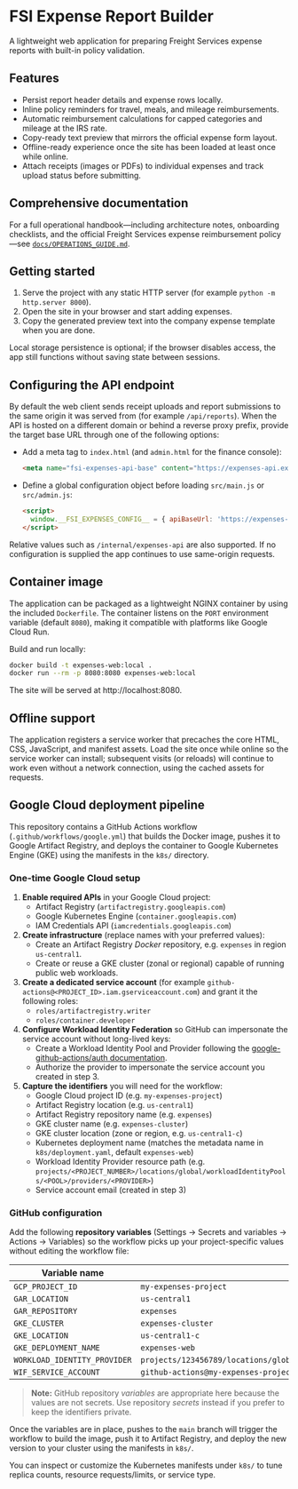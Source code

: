 # FSI Expense Report Builder

A lightweight web application for preparing Freight Services expense reports with built-in policy validation.

## Features
- Persist report header details and expense rows locally.
- Inline policy reminders for travel, meals, and mileage reimbursements.
- Automatic reimbursement calculations for capped categories and mileage at the IRS rate.
- Copy-ready text preview that mirrors the official expense form layout.
- Offline-ready experience once the site has been loaded at least once while online.
- Attach receipts (images or PDFs) to individual expenses and track upload status before submitting.

## Comprehensive documentation

For a full operational handbook—including architecture notes, onboarding checklists, and the official Freight Services expense reimbursement policy—see [`docs/OPERATIONS_GUIDE.md`](docs/OPERATIONS_GUIDE.md).

## Getting started
1. Serve the project with any static HTTP server (for example `python -m http.server 8000`).
2. Open the site in your browser and start adding expenses.
3. Copy the generated preview text into the company expense template when you are done.

Local storage persistence is optional; if the browser disables access, the app still functions without saving state between sessions.

## Configuring the API endpoint

By default the web client sends receipt uploads and report submissions to the same origin it was served from (for example `/api/reports`).
When the API is hosted on a different domain or behind a reverse proxy prefix, provide the target base URL through one of the following options:

- Add a meta tag to `index.html` (and `admin.html` for the finance console):
  ```html
  <meta name="fsi-expenses-api-base" content="https://expenses-api.example.com" />
  ```
- Define a global configuration object before loading `src/main.js` or `src/admin.js`:
  ```html
  <script>
    window.__FSI_EXPENSES_CONFIG__ = { apiBaseUrl: 'https://expenses-api.example.com' };
  </script>
  ```

Relative values such as `/internal/expenses-api` are also supported. If no configuration is supplied the app continues to use same-origin requests.

## Container image

The application can be packaged as a lightweight NGINX container by using the included `Dockerfile`. The container listens on the `PORT` environment variable (default `8080`), making it compatible with platforms like Google Cloud Run.

Build and run locally:

```bash
docker build -t expenses-web:local .
docker run --rm -p 8080:8080 expenses-web:local
```

The site will be served at http://localhost:8080.

## Offline support

The application registers a service worker that precaches the core HTML, CSS, JavaScript, and manifest assets. Load the site once while online so the service worker can install; subsequent visits (or reloads) will continue to work even without a network connection, using the cached assets for requests.

## Google Cloud deployment pipeline

This repository contains a GitHub Actions workflow (`.github/workflows/google.yml`) that builds the Docker image, pushes it to Google Artifact Registry, and deploys the container to Google Kubernetes Engine (GKE) using the manifests in the `k8s/` directory.

### One-time Google Cloud setup

1. **Enable required APIs** in your Google Cloud project:
   - Artifact Registry (`artifactregistry.googleapis.com`)
   - Google Kubernetes Engine (`container.googleapis.com`)
   - IAM Credentials API (`iamcredentials.googleapis.com`)
2. **Create infrastructure** (replace names with your preferred values):
   - Create an Artifact Registry *Docker* repository, e.g. `expenses` in region `us-central1`.
   - Create or reuse a GKE cluster (zonal or regional) capable of running public web workloads.
3. **Create a dedicated service account** (for example `github-actions@<PROJECT_ID>.iam.gserviceaccount.com`) and grant it the following roles:
   - `roles/artifactregistry.writer`
   - `roles/container.developer`
4. **Configure Workload Identity Federation** so GitHub can impersonate the service account without long-lived keys:
   - Create a Workload Identity Pool and Provider following the [google-github-actions/auth documentation](https://github.com/google-github-actions/auth#setting-up-workload-identity-federation).
   - Authorize the provider to impersonate the service account you created in step 3.
5. **Capture the identifiers** you will need for the workflow:
   - Google Cloud project ID (e.g. `my-expenses-project`)
   - Artifact Registry location (e.g. `us-central1`)
   - Artifact Registry repository name (e.g. `expenses`)
   - GKE cluster name (e.g. `expenses-cluster`)
   - GKE cluster location (zone or region, e.g. `us-central1-c`)
   - Kubernetes deployment name (matches the metadata name in `k8s/deployment.yaml`, default `expenses-web`)
   - Workload Identity Provider resource path (e.g. `projects/<PROJECT_NUMBER>/locations/global/workloadIdentityPools/<POOL>/providers/<PROVIDER>`)
   - Service account email (created in step 3)

### GitHub configuration

Add the following **repository variables** (Settings → Secrets and variables → Actions → Variables) so the workflow picks up your project-specific values without editing the workflow file:

| Variable name | Example value |
| ------------- | ------------- |
| `GCP_PROJECT_ID` | `my-expenses-project` |
| `GAR_LOCATION` | `us-central1` |
| `GAR_REPOSITORY` | `expenses` |
| `GKE_CLUSTER` | `expenses-cluster` |
| `GKE_LOCATION` | `us-central1-c` |
| `GKE_DEPLOYMENT_NAME` | `expenses-web` |
| `WORKLOAD_IDENTITY_PROVIDER` | `projects/123456789/locations/global/workloadIdentityPools/github/providers/expenses` |
| `WIF_SERVICE_ACCOUNT` | `github-actions@my-expenses-project.iam.gserviceaccount.com` |

> **Note:** GitHub repository *variables* are appropriate here because the values are not secrets. Use repository *secrets* instead if you prefer to keep the identifiers private.

Once the variables are in place, pushes to the `main` branch will trigger the workflow to build the image, push it to Artifact Registry, and deploy the new version to your cluster using the manifests in `k8s/`.

You can inspect or customize the Kubernetes manifests under `k8s/` to tune replica counts, resource requests/limits, or service type.
